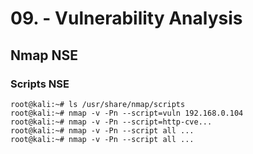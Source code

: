 # 09. - Vulnerability Analysis

## Nmap NSE

### Scripts NSE


```
root@kali:~# ls /usr/share/nmap/scripts
root@kali:~# nmap -v -Pn --script=vuln 192.168.0.104
root@kali:~# nmap -v -Pn --script=http-cve...
root@kali:~# nmap -v -Pn --script all ...
root@kali:~# nmap -v -Pn --script all ...
```